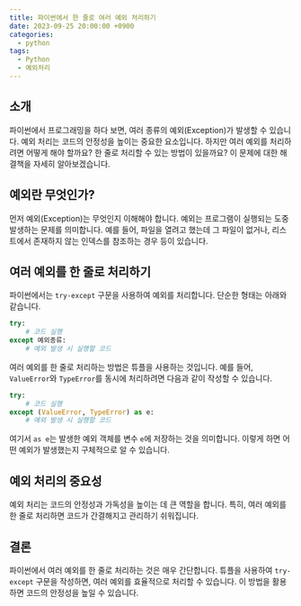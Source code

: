 ```yaml
---
title: 파이썬에서 한 줄로 여러 예외 처리하기
date: 2023-09-25 20:00:00 +0900
categories:
  - python
tags:
  - Python
  - 예외처리
---
```


## 소개

파이썬에서 프로그래밍을 하다 보면, 여러 종류의 예외(Exception)가 발생할 수 있습니다. 예외 처리는 코드의 안정성을 높이는 중요한 요소입니다. 하지만 여러 예외를 처리하려면 어떻게 해야 할까요? 한 줄로 처리할 수 있는 방법이 있을까요? 이 문제에 대한 해결책을 자세히 알아보겠습니다.

## 예외란 무엇인가?

먼저 예외(Exception)는 무엇인지 이해해야 합니다. 예외는 프로그램이 실행되는 도중 발생하는 문제를 의미합니다. 예를 들어, 파일을 열려고 했는데 그 파일이 없거나, 리스트에서 존재하지 않는 인덱스를 참조하는 경우 등이 있습니다.

## 여러 예외를 한 줄로 처리하기

파이썬에서는 `try-except` 구문을 사용하여 예외를 처리합니다. 단순한 형태는 아래와 같습니다.

```python
try:
    # 코드 실행
except 예외종류:
    # 예외 발생 시 실행할 코드
```

여러 예외를 한 줄로 처리하는 방법은 튜플을 사용하는 것입니다. 예를 들어, `ValueError`와 `TypeError`를 동시에 처리하려면 다음과 같이 작성할 수 있습니다.

```python
try:
    # 코드 실행
except (ValueError, TypeError) as e:
    # 예외 발생 시 실행할 코드
```

여기서 `as e`는 발생한 예외 객체를 변수 `e`에 저장하는 것을 의미합니다. 이렇게 하면 어떤 예외가 발생했는지 구체적으로 알 수 있습니다.

## 예외 처리의 중요성

예외 처리는 코드의 안정성과 가독성을 높이는 데 큰 역할을 합니다. 특히, 여러 예외를 한 줄로 처리하면 코드가 간결해지고 관리하기 쉬워집니다.

## 결론

파이썬에서 여러 예외를 한 줄로 처리하는 것은 매우 간단합니다. 튜플을 사용하여 `try-except` 구문을 작성하면, 여러 예외를 효율적으로 처리할 수 있습니다. 이 방법을 활용하면 코드의 안정성을 높일 수 있습니다.